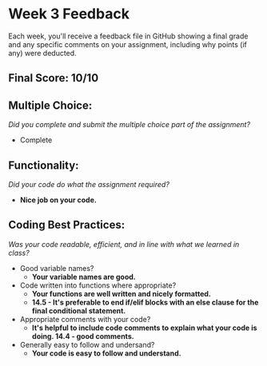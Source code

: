 # Week 3 Feedback
Each week, you'll receive a feedback file in GitHub showing a final grade and any specific comments on your assignment, including why points (if any) were deducted.


## Final Score: 10/10

## Multiple Choice:
_Did you complete and submit the multiple choice part of the assignment?_
* Complete

## Functionality: 
_Did your code do what the assignment required?_
* **Nice job on your code.**

## Coding Best Practices:
_Was your code readable, efficient, and in line with what we learned in class?_
* Good variable names?
  * **Your variable names are good.**
* Code written into functions where appropriate?
  * **Your functions are well written and nicely formatted.**
  * **14.5 - It's preferable to end if/elif blocks with an else clause for the final conditional statement.**
* Appropriate comments with your code?
  * **It's helpful to include code comments to explain what your code is doing. 14.4 - good comments.**
* Generally easy to follow and undersand?
  * **Your code is easy to follow and understand.**
